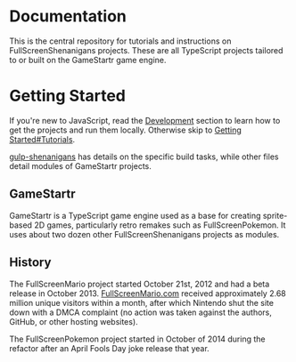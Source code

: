 # Documentation

This is the central repository for tutorials and instructions on FullScreenShenanigans projects.
These are all TypeScript projects tailored to or built on the GameStartr game engine.


# Getting Started

If you're new to JavaScript, read the [Development](https://github.com/FullScreenShenanigans/Documentation/blob/master/Development.md) section to learn how to get the projects and run them locally.
Otherwise skip to [Getting Started#Tutorials](https://github.com/FullScreenShenanigans/Documentation/blob/master/Getting%20Started.md#tutorials).

[gulp-shenanigans](https://github.com/FullScreenShenanigans/gulp-shenanigans) has details on the specific build tasks, while other files detail modules of GameStartr projects.


## GameStartr

GameStartr is a TypeScript game engine used as a base for creating sprite-based 2D games, particularly retro remakes such as FullScreenPokemon.
It uses about two dozen other FullScreenShenanigans projects as modules.


## History

The FullScreenMario project started October 21st, 2012 and had a beta release in October 2013.
[FullScreenMario.com](http://www.fullscreenmario.com) received approximately 2.68 million unique visitors within a month, after which Nintendo shut the site down with a DMCA complaint (no action was taken against the authors, GitHub, or other hosting websites).

The FullScreenPokemon project started in October of 2014 during the refactor after an April Fools Day joke release that year.
